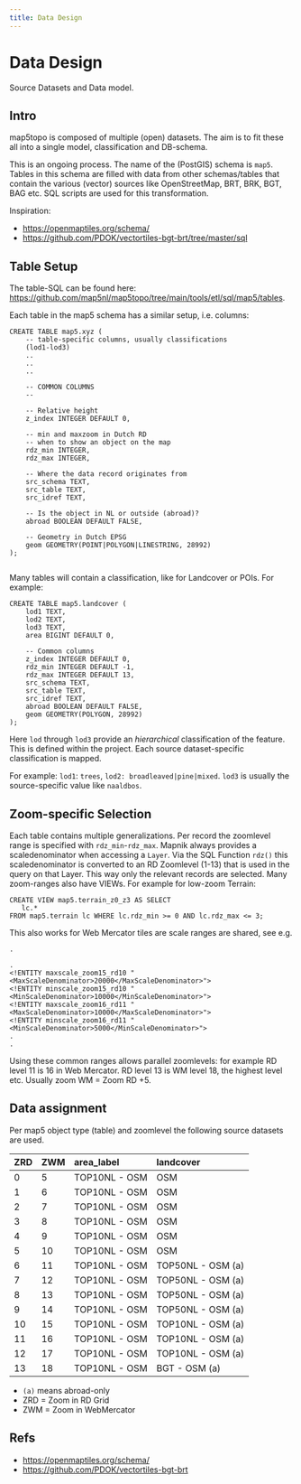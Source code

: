 ```yaml
---
title: Data Design
---
```


# Data Design

Source Datasets and Data model.

## Intro

map5topo is composed of multiple (open) datasets. The aim is to fit
these all into a single model, classification and DB-schema.

This is an ongoing process. The name of the (PostGIS) schema is `map5`.
Tables in this schema are filled with data from other schemas/tables that
contain the various (vector) sources like OpenStreetMap, BRT, BRK, BGT, BAG etc.
SQL scripts are used for this transformation.

Inspiration:
* https://openmaptiles.org/schema/
* https://github.com/PDOK/vectortiles-bgt-brt/tree/master/sql


## Table Setup

The table-SQL can be found here: https://github.com/map5nl/map5topo/tree/main/tools/etl/sql/map5/tables.

Each table in the map5 schema has a similar setup, i.e. columns:

```
CREATE TABLE map5.xyz (
    -- table-specific columns, usually classifications 
    (lod1-lod3)
    ..
    ..
    ..
    
    -- COMMON COLUMNS
    --
    
    -- Relative height
    z_index INTEGER DEFAULT 0,
    
    -- min and maxzoom in Dutch RD
    -- when to show an object on the map
    rdz_min INTEGER, 
    rdz_max INTEGER, 
    
    -- Where the data record originates from
    src_schema TEXT,
    src_table TEXT,
    src_idref TEXT,
    
    -- Is the object in NL or outside (abroad)?
    abroad BOOLEAN DEFAULT FALSE,
    
    -- Geometry in Dutch EPSG
    geom GEOMETRY(POINT|POLYGON|LINESTRING, 28992)
);


```

Many tables will contain a classification, like for Landcover or POIs.
For example:

```
CREATE TABLE map5.landcover (
    lod1 TEXT,
    lod2 TEXT,
    lod3 TEXT,
    area BIGINT DEFAULT 0,
    
    -- Common columns
    z_index INTEGER DEFAULT 0,
    rdz_min INTEGER DEFAULT -1,
    rdz_max INTEGER DEFAULT 13,
    src_schema TEXT,
    src_table TEXT,
    src_idref TEXT,
    abroad BOOLEAN DEFAULT FALSE,
    geom GEOMETRY(POLYGON, 28992)
);

```

Here `lod` through `lod3` provide an *hierarchical* classification of the
feature. This is defined within the project. Each source dataset-specific 
classification is mapped.

For example: `lod1`: `trees`, `lod2: broadleaved|pine|mixed`. `lod3` is usually
the source-specific value like `naaldbos`.

## Zoom-specific Selection

Each table contains multiple generalizations. Per record the zoomlevel range
is specified with `rdz_min`-`rdz_max`. Mapnik always provides a scaledenominator
when accessing a `Layer`.  Via the SQL Function `rdz()` this scaledenominator is
converted to an RD Zoomlevel (1-13) that is used in the query on that Layer.
This way only the relevant records are selected. Many zoom-ranges also have VIEWs.
For example for low-zoom Terrain:

```
CREATE VIEW map5.terrain_z0_z3 AS SELECT
   lc.*
FROM map5.terrain lc WHERE lc.rdz_min >= 0 AND lc.rdz_max <= 3;

```

This also works for Web Mercator tiles are scale ranges are shared, see e.g.
```
.

.
<!ENTITY maxscale_zoom15_rd10 "<MaxScaleDenominator>20000</MaxScaleDenominator>">
<!ENTITY minscale_zoom15_rd10 "<MinScaleDenominator>10000</MinScaleDenominator>">
<!ENTITY maxscale_zoom16_rd11 "<MaxScaleDenominator>10000</MaxScaleDenominator>">
<!ENTITY minscale_zoom16_rd11 "<MinScaleDenominator>5000</MinScaleDenominator>">
.
.
```

Using these common ranges allows parallel zoomlevels: for example RD level 11 is 16 in Web Mercator.
RD level 13 is WM level 18, the highest level etc.
Usually zoom WM = Zoom RD +5.

## Data assignment

Per map5 object type (table) and zoomlevel the following source datasets
are used. 


|ZRD|ZWM   |area_label|landcover         |
|:---|:--- | :--------| :------------    |
|0   |5    |TOP10NL - OSM|OSM            |
|1   |6    |TOP10NL - OSM|OSM            |
|2   |7    |TOP10NL - OSM|OSM            |
|3   |8    |TOP10NL - OSM|OSM            |
|4   |9    |TOP10NL - OSM|OSM            |
|5   |10   |TOP10NL - OSM|OSM            |
|6   |11   |TOP10NL - OSM|TOP50NL - OSM (a)|
|7   |12   |TOP10NL - OSM|TOP50NL - OSM (a)|
|8   |13   |TOP10NL - OSM|TOP50NL - OSM (a)|
|9   |14   |TOP10NL - OSM|TOP50NL - OSM (a)|
|10  |15   |TOP10NL - OSM|TOP10NL - OSM (a)|
|11  |16   |TOP10NL - OSM|TOP10NL - OSM (a)|
|12  |17   |TOP10NL - OSM|TOP10NL - OSM (a)|
|13  |18   |TOP10NL - OSM|BGT - OSM (a)  |

* `(a)` means abroad-only
* ZRD = Zoom in RD Grid
* ZWM = Zoom in WebMercator

## Refs

* https://openmaptiles.org/schema/
* https://github.com/PDOK/vectortiles-bgt-brt
